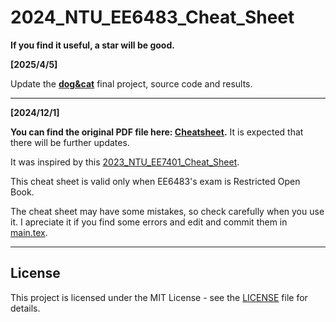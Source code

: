 # 2024_NTU_EE6483_Cheat_Sheet

__If you find it useful, a star will be good.__

__[2025/4/5]__

Update the __[dog&cat](./dog&cat/)__ final project, source code and results. 

---

__[2024/12/1]__

__You can find the original PDF file here: [Cheatsheet](./2024_NTU_EE6483_Cheat_Sheet.pdf).__ It is expected that there will be further updates. 

It was inspired by this [2023_NTU_EE7401_Cheat_Sheet](https://github.com/JiangpengLI86/2023_NTU_EE7401_Cheat_Sheet).

This cheat sheet is valid only when EE6483's exam is Restricted Open Book.

The cheat sheet may have some mistakes, so check carefully when you use it. I apreciate it if you find some errors and edit and commit them in [main.tex](./main.tex).

---

## License
This project is licensed under the MIT License - see the [LICENSE](./LICENSE) file for details.

